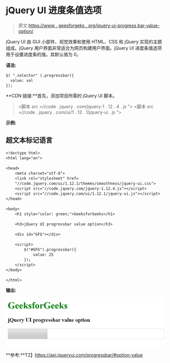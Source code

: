 # jQuery UI 进度条值选项

> 原文:[https://www . geesforgeks . org/jquery-ui-progress bar-value-option/](https://www.geeksforgeeks.org/jquery-ui-progressbar-value-option/)

jQuery UI 由 GUI 小部件、视觉效果和使用 HTML、CSS 和 jQuery 实现的主题组成。jQuery 用户界面非常适合为网页构建用户界面。jQuery UI 进度条值选项用于设置进度条的值。其默认值为 0。

**语法:**

```
$( ".selector" ).progressbar({
  value: val
});
```

**CDN 链接:**首先，添加项目所需的 jQuery UI 脚本。

> <link rel="”stylesheet”" href="”//code.jquery.com/ui/1.12.1/themes/smoothness/jquery-ui.css”">
> <脚本 src =//code . jquery . com/jquery-1 . 12 . 4 . js "></脚本>
> <脚本 src =//code . jquery . com/ui/1 . 12 . 1/jquery-ui . js "></脚本>

**示例:**

## 超文本标记语言

```
<!doctype html>
<html lang="en">

<head>
    <meta charset="utf-8">
    <link rel="stylesheet" href=
    "//code.jquery.com/ui/1.12.1/themes/smoothness/jquery-ui.css">
    <script src="//code.jquery.com/jquery-1.12.4.js"></script>
    <script src="//code.jquery.com/ui/1.12.1/jquery-ui.js"></script>
</head>

<body>
    <h1 style="color: green;">GeeksforGeeks</h1>

    <h3>jQuery UI progressbar value option</h3>

    <div id="GFG"></div>

    <script>
        $("#GFG").progressbar({
            value: 25
        });
    </script>
</body>

</html>
```

**输出:**

![](img/a83d6a786fb26b804e9309bbe43811a2.png)

**参考:**T2】https://api.jqueryui.com/progressbar/#option-value